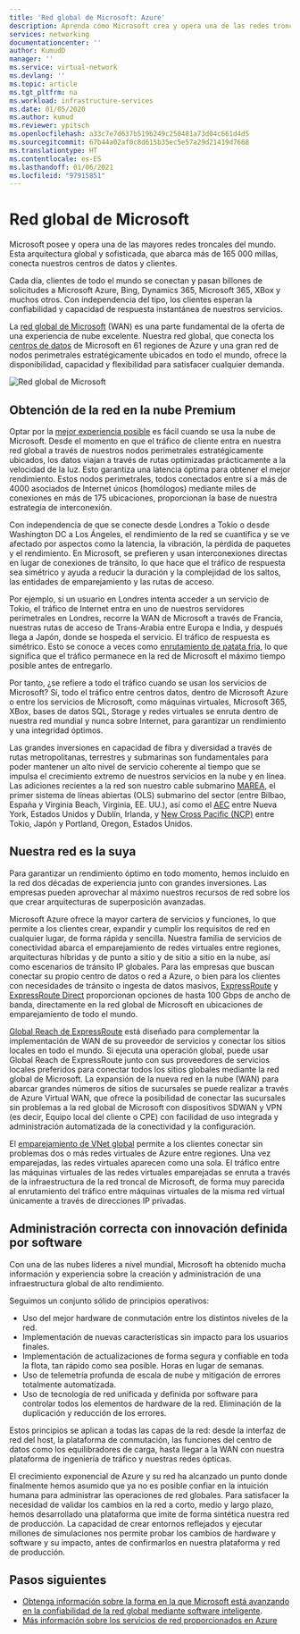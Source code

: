 ```yaml
---
title: 'Red global de Microsoft: Azure'
description: Aprenda cómo Microsoft crea y opera una de las redes troncales más grandes del mundo y por qué es fundamental para ofrecer una excelente experiencia en la nube.
services: networking
documentationcenter: ''
author: KumudD
manager: ''
ms.service: virtual-network
ms.devlang: ''
ms.topic: article
ms.tgt_pltfrm: na
ms.workload: infrastructure-services
ms.date: 01/05/2020
ms.author: kumud
ms.reviewer: ypitsch
ms.openlocfilehash: a33c7e7d637b519b249c250481a73d04c661d4d5
ms.sourcegitcommit: 67b44a02af0c8d615b35ec5e57a29d21419d7668
ms.translationtype: HT
ms.contentlocale: es-ES
ms.lasthandoff: 01/06/2021
ms.locfileid: "97915851"
---
```

# <a name="microsoft-global-network"></a>Red global de Microsoft

Microsoft posee y opera una de las mayores redes troncales del mundo. Esta arquitectura global y sofisticada, que abarca más de 165 000 millas, conecta nuestros centros de datos y clientes. 
 
Cada día, clientes de todo el mundo se conectan y pasan billones de solicitudes a Microsoft Azure, Bing, Dynamics 365, Microsoft 365, XBox y muchos otros. Con independencia del tipo, los clientes esperan la confiabilidad y capacidad de respuesta instantánea de nuestros servicios. 
 
La [red global de Microsoft](https://azure.microsoft.com/global-infrastructure/global-network/) (WAN) es una parte fundamental de la oferta de una experiencia de nube excelente. Nuestra red global, que conecta los [centros de datos](https://azure.microsoft.com/global-infrastructure/) de Microsoft en 61 regiones de Azure y una gran red de nodos perimetrales estratégicamente ubicados en todo el mundo, ofrece la disponibilidad, capacidad y flexibilidad para satisfacer cualquier demanda.

![Red global de Microsoft](./media/microsoft-global-network/microsoft-global-wan.png)
 
## <a name="get-the-premium-cloud-network"></a>Obtención de la red en la nube Premium
 
Optar por la [mejor experiencia posible](https://www.sdxcentral.com/articles/news/azure-tops-aws-gcp-in-cloud-performance-says-thousandeyes/2018/11/) es fácil cuando se usa la nube de Microsoft. Desde el momento en que el tráfico de cliente entra en nuestra red global a través de nuestros nodos perimetrales estratégicamente ubicados, los datos viajan a través de rutas optimizadas prácticamente a la velocidad de la luz. Esto garantiza una latencia óptima para obtener el mejor rendimiento. Estos nodos perimetrales, todos conectados entre sí a más de 4000 asociados de Internet únicos (homólogos) mediante miles de conexiones en más de 175 ubicaciones, proporcionan la base de nuestra estrategia de interconexión. 
 
Con independencia de que se conecte desde Londres a Tokio o desde Washington DC a Los Ángeles, el rendimiento de la red se cuantifica y se ve afectado por aspectos como la latencia, la vibración, la pérdida de paquetes y el rendimiento.  En Microsoft, se prefieren y usan interconexiones directas en lugar de conexiones de tránsito, lo que hace que el tráfico de respuesta sea simétrico y ayuda a reducir la duración y la complejidad de los saltos, las entidades de emparejamiento y las rutas de acceso. 

Por ejemplo, si un usuario en Londres intenta acceder a un servicio de Tokio, el tráfico de Internet entra en uno de nuestros servidores perimetrales en Londres, recorre la WAN de Microsoft a través de Francia, nuestras rutas de acceso de Trans-Arabia entre Europa e India, y después llega a Japón, donde se hospeda el servicio. El tráfico de respuesta es simétrico. Esto se conoce a veces como [enrutamiento de patata fría](https://en.wikipedia.org/wiki/Hot-potato_and_cold-potato_routing), lo que significa que el tráfico permanece en la red de Microsoft el máximo tiempo posible antes de entregarlo.  
  
Por tanto, ¿se refiere a todo el tráfico cuando se usan los servicios de Microsoft? Sí, todo el tráfico entre centros datos, dentro de Microsoft Azure o entre los servicios de Microsoft, como máquinas virtuales, Microsoft 365, XBox, bases de datos SQL, Storage y redes virtuales se enruta dentro de nuestra red mundial y nunca sobre Internet, para garantizar un rendimiento y una integridad óptimos.  
 
Las grandes inversiones en capacidad de fibra y diversidad a través de rutas metropolitanas, terrestres y submarinas son fundamentales para poder mantener un alto nivel de servicio coherente al tiempo que se impulsa el crecimiento extremo de nuestros servicios en la nube y en línea. Las adiciones recientes a la red son nuestro cable submarino [MAREA](https://www.submarinecablemap.com/#/submarine-cable/marea), el primer sistema de líneas abiertas (OLS) submarino del sector (entre Bilbao, España y Virginia Beach, Virginia, EE. UU.), así como el [AEC](https://www.submarinecablemap.com/#/submarine-cable/aeconnect-1) entre Nueva York, Estados Unidos y Dublín, Irlanda, y [New Cross Pacific (NCP)](https://www.submarinecablemap.com/#/submarine-cable/new-cross-pacific-ncp-cable-system) entre Tokio, Japón y Portland, Oregon, Estados Unidos. 
 

## <a name="our-network-is-your-network"></a>Nuestra red es la suya

Para garantizar un rendimiento óptimo en todo momento, hemos incluido en la red dos décadas de experiencia junto con grandes inversiones. Las empresas pueden aprovechar al máximo nuestros recursos de red sobre los que crear arquitecturas de superposición avanzadas. 
 
Microsoft Azure ofrece la mayor cartera de servicios y funciones, lo que permite a los clientes crear, expandir y cumplir los requisitos de red en cualquier lugar, de forma rápida y sencilla. Nuestra familia de servicios de conectividad abarca el emparejamiento de redes virtuales entre regiones, arquitecturas híbridas y de punto a sitio y de sitio a sitio en la nube, así como escenarios de tránsito IP globales.  Para las empresas que buscan conectar su propio centro de datos o red a Azure, o bien para los clientes con necesidades de tránsito o ingesta de datos masivos, [ExpressRoute](../expressroute/expressroute-introduction.md) y [ExpressRoute Direct](../expressroute/expressroute-erdirect-about.md) proporcionan opciones de hasta 100 Gbps de ancho de banda, directamente en la red global de Microsoft en ubicaciones de emparejamiento de todo el mundo.  
 
[Global Reach de ExpressRoute](../expressroute/expressroute-global-reach.md) está diseñado para complementar la implementación de WAN de su proveedor de servicios y conectar los sitios locales en todo el mundo. Si ejecuta una operación global, puede usar Global Reach de ExpressRoute junto con sus proveedores de servicios locales preferidos para conectar todos los sitios globales mediante la red global de Microsoft. La expansión de la nueva red en la nube (WAN) para abarcar grandes números de sitios de sucursales se puede realizar a través de Azure Virtual WAN, que ofrece la posibilidad de conectar las sucursales sin problemas a la red global de Microsoft con dispositivos SDWAN y VPN (es decir, Equipo local del cliente o CPE) con facilidad de uso integrada y administración automatizada de la conectividad y la configuración. 
 
El [emparejamiento de VNet global](../virtual-network/virtual-network-peering-overview.md) permite a los clientes conectar sin problemas dos o más redes virtuales de Azure entre regiones. Una vez emparejadas, las redes virtuales aparecen como una sola. El tráfico entre las máquinas virtuales de las redes virtuales emparejadas se enruta a través de la infraestructura de la red troncal de Microsoft, de forma muy parecida al enrutamiento del tráfico entre máquinas virtuales de la misma red virtual únicamente a través de direcciones IP privadas. 
 

## <a name="well-managed-using-software-defined-innovation"></a>Administración correcta con innovación definida por software

Con una de las nubes líderes a nivel mundial, Microsoft ha obtenido mucha información y experiencia sobre la creación y administración de una infraestructura global de alto rendimiento.  
 
Seguimos un conjunto sólido de principios operativos: 
 
- Uso del mejor hardware de conmutación entre los distintos niveles de la red.  
- Implementación de nuevas características sin impacto para los usuarios finales.  
- Implementación de actualizaciones de forma segura y confiable en toda la flota, tan rápido como sea posible. Horas en lugar de semanas.  
- Uso de telemetría profunda de escala de nube y mitigación de errores totalmente automatizada.  
- Uso de tecnología de red unificada y definida por software para controlar todos los elementos de hardware de la red.  Eliminación de la duplicación y reducción de los errores. 
 
Estos principios se aplican a todas las capas de la red: desde la interfaz de red del host, la plataforma de conmutación, las funciones del centro de datos como los equilibradores de carga, hasta llegar a la WAN con nuestra plataforma de ingeniería de tráfico y nuestras redes ópticas.  
 
El crecimiento exponencial de Azure y su red ha alcanzado un punto donde finalmente hemos asumido que ya no es posible confiar en la intuición humana para administrar las operaciones de red globales. Para satisfacer la necesidad de validar los cambios en la red a corto, medio y largo plazo, hemos desarrollado una plataforma que imite de forma sintética nuestra red de producción. La capacidad de crear entornos reflejados y ejecutar millones de simulaciones nos permite probar los cambios de hardware y software y su impacto, antes de confirmarlos en nuestra plataforma y red de producción. 

## <a name="next-steps"></a>Pasos siguientes
- [Obtenga información sobre la forma en la que Microsoft está avanzando en la confiabilidad de la red global mediante software inteligente](https://azure.microsoft.com/blog/advancing-global-network-reliability-through-intelligent-software-part-1-of-2/).
- [Más información sobre los servicios de red proporcionados en Azure](https://azure.microsoft.com/product-categories/networking/)